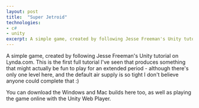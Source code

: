 ```yaml
---
layout: post
title:  "Super Jetroid"
technologies:
- c#
- unity
excerpt: A simple game, created by following Jesse Freeman's Unity tutorial on Lynda.com.
---
```

A simple game, created by following Jesse Freeman's Unity tutorial on Lynda.com. This
is the first full tutorial I've seen that produces something that might actually be
fun to play for an extended period - although there's only one level here, and the
default air supply is so tight I don't believe anyone could complete that :)

You can download the Windows and Mac builds here too, as well as playing the game
online with the Unity Web Player.
